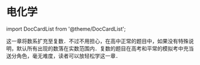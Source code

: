 # 电化学

import DocCardList from '@theme/DocCardList';

这一章将数系扩充至复数．不过不用担心，在高中正常的题目中，如果没有特殊说明，默认所有出现的数落在实数范围内．复数的题目在高考和平常的模拟考中充当送分角色，毫无难度，读者可以放轻松学这一章．

<DocCardList />
